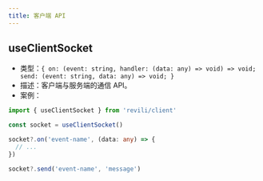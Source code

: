 ```yaml
---
title: 客户端 API
---
```


## useClientSocket

- 类型：`{ on: (event: string, handler: (data: any) => void) => void; send: (event: string, data: any) => void; }`
- 描述：客户端与服务端的通信 API。
- 案例：

```ts
import { useClientSocket } from 'revili/client'

const socket = useClientSocket()

socket?.on('event-name', (data: any) => {
  // ...
})

socket?.send('event-name', 'message')
```
